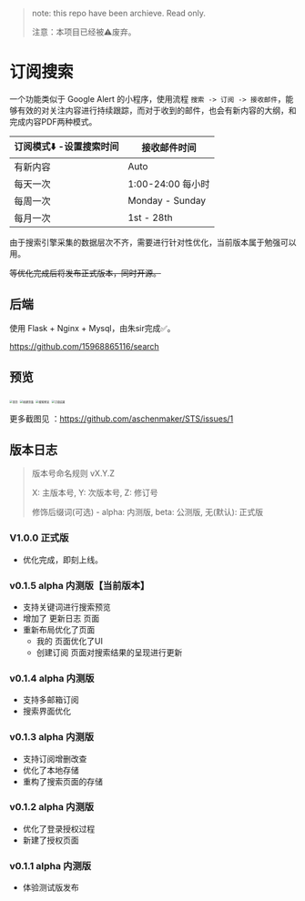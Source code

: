 > note: this repo have been archieve. Read only.
> 
> 注意：本项目已经被⚠️废弃。

# 订阅搜索

一个功能类似于 Google Alert 的小程序，使用流程 `搜索 -> 订阅 -> 接收邮件`，能够有效的对关注内容进行持续跟踪，而对于收到的邮件，也会有新内容的大纲，和完成内容PDF两种模式。

| 订阅模式⬇️ -设置搜索时间 | 接收邮件时间      |
| ----------------------- | ----------------- |
| 有新内容                | Auto              |
| 每天一次                | 1:00-24:00 每小时 |
| 每周一次                | Monday - Sunday   |
| 每月一次                | 1st -  28th       |

由于搜索引擎采集的数据层次不齐，需要进行针对性优化，当前版本属于勉强可以用。

~~等优化完成后将发布正式版本，同时开源。~~

## 后端

使用 Flask + Nginx + Mysql，由朱sir完成✅。

https://github.com/15968865116/search

## 预览

<img src="https://user-images.githubusercontent.com/20419375/77607598-d5514d80-6f55-11ea-972c-c65527e39407.jpg" alt="首页" style="zoom: 33%;" />



<img src="https://user-images.githubusercontent.com/20419375/77607606-dbdfc500-6f55-11ea-9dd2-d6324ee7fa10.jpg" alt="创建页面" style="zoom:33%;" />

<img src="https://user-images.githubusercontent.com/20419375/77607608-dda98880-6f55-11ea-935b-788c6be2161e.jpg" alt="搜索预览" style="zoom:33%;" />

<img src="https://user-images.githubusercontent.com/20419375/77607609-df734c00-6f55-11ea-9a96-67c06c99243b.jpg" alt="订阅结果" style="zoom:33%;" />

更多截图见 ：https://github.com/aschenmaker/STS/issues/1

## 版本日志

> 版本号命名规则 vX.Y.Z
>
> X: 主版本号, Y: 次版本号, Z: 修订号
>
> 修饰后缀词(可选) - alpha: 内测版, beta: 公测版, 无(默认): 正式版

### V1.0.0 正式版

* 优化完成，即刻上线。

### v0.1.5 alpha 内测版【当前版本】

* 支持关键词进行搜索预览
* 增加了 更新日志 页面
* 重新布局优化了页面
  * 我的 页面优化了UI
  * 创建订阅 页面对搜索结果的呈现进行更新

### v0.1.4 alpha 内测版

* 支持多邮箱订阅
* 搜索界面优化

### v0.1.3 alpha 内测版

* 支持订阅增删改查
* 优化了本地存储
* 重构了搜索页面的存储

### v0.1.2 alpha 内测版

* 优化了登录授权过程
* 新建了授权页面

### v0.1.1 alpha 内测版

* 体验测试版发布

### 